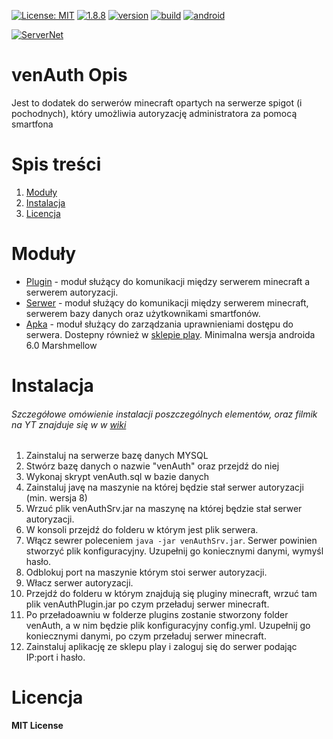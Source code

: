 [![License: MIT](https://img.shields.io/badge/License-MIT-yellow.svg)](https://opensource.org/licenses/MIT)
[![1.8.8](https://badgen.net/badge/minecraft/1.8.8/blue)](https://badgen.net/badge/minecraft/1.8.8/blue)
[![version](https://badgen.net/badge/version/v1.0/red)](https://badgen.net/badge/version/v1.0/red)
[![build](https://badgen.net/badge/build/passing/green)](https://badgen.net/badge/build/passing/green)
[![android](https://badgen.net/badge/android%20min%20version/6.0/blue)](https://badgen.net/badge/android%20min%20version/6.0/blue)

[![ServerNet](https://i.imgur.com/EwBly0J.png)](https://servernet.pl/)

# venAuth Opis
Jest to dodatek do serwerów minecraft opartych na serwerze spigot (i pochodnych), który umożliwia autoryzację administratora za pomocą smartfona

# Spis treści
1. [Moduły](#Moduły)
2. [Instalacja](#Instalacja)
3. [Licencja](#Licencja)
 
  
# Moduły  <a name="Moduły"></a>
  - [Plugin](../../tree/plugin) - moduł służący do komunikacji między serwerem minecraft a serwerem autoryzacji.
  - [Serwer](../../tree/server) - moduł służący do komunikacji między serwerem minecraft, serwerem bazy danych oraz użytkownikami smartfonów.
  - [Apka](../../tree/newApp) - moduł służący do zarządzania uprawnieniami dostępu do serwera. Dostepny również w [sklepie play](https://play.google.com/store/apps/details?id=ventan.app.venauth). Minimalna wersja androida 6.0 Marshmellow

# Instalacja <a name="Instalacja"></a>
###### Szczegółowe omówienie instalacji poszczególnych elementów, oraz filmik na YT znajduje się w w [wiki](../../wiki)
  1. Zainstaluj na serwerze bazę danych MYSQL
  2. Stwórz bazę danych o nazwie "venAuth" oraz przejdź do niej
  3. Wykonaj skrypt venAuth.sql w bazie danych
  4. Zainstaluj javę na maszynie na której będzie stał serwer autoryzacji (min. wersja 8)
  5. Wrzuć plik venAuthSrv.jar na maszynę na której będzie stał serwer autoryzacji.
  6. W konsoli przejdź do folderu w którym jest plik serwera.
  7. Włącz sewrer poleceniem `java -jar venAuthSrv.jar`. Serwer powinien stworzyć plik konfiguracyjny. Uzupełnij go koniecznymi danymi, wymyśl hasło.
  8. Odblokuj port na maszynie którym stoi serwer autoryzacji.
  9. Włacz serwer autoryzacji.
  10. Przejdź do folderu w którym znajdują się pluginy minecraft, wrzuć tam plik venAuthPlugin.jar po czym przeładuj serwer minecraft.
  11. Po przeładoawniu w folderze plugins zostanie stworzony folder venAuth, a w nim będzie plik konfiguracyjny config.yml. Uzupełnij go koniecznymi danymi, po czym przeładuj serwer minecraft.
  12. Zainstaluj aplikację ze sklepu play i zaloguj się do serwer podając IP:port i hasło.
# Licencja <a name="Licencja"></a>

 **MIT License**

